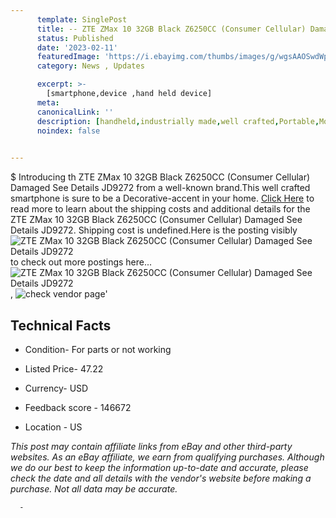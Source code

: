 ```yaml
---
      template: SinglePost
      title: -- ZTE ZMax 10 32GB Black Z6250CC (Consumer Cellular) Damaged See Details JD9272
      status: Published
      date: '2023-02-11'
      featuredImage: 'https://i.ebayimg.com/thumbs/images/g/wgsAAOSwdWpjLgKt/s-l225.jpg'
      category: News , Updates

      excerpt: >-
        [smartphone,device ,hand held device]
      meta:
      canonicalLink: ''
      description: [handheld,industrially made,well crafted,Portable,Mobile,Compact,Convenient,Lightweight,Maneuverable,Man-portable,Miniature,Carriable,Hand-held,Light,Holdable,Transportable,Mobile device,Pocket-sized,On-the-go,Wireless,Cordless,Compact size,Convenient size, smartphone,device ,hand held device]
      noindex: false
      

---
```

$
      Introducing th ZTE ZMax 10 32GB Black Z6250CC (Consumer Cellular) Damaged See Details JD9272 from a well-known brand.This well crafted smartphone is sure to be a Decorative-accent in your home. [Click Here](https://www.ebay.com/itm/304723755531?hash=item46f2f3820b%3Ag%3AwgsAAOSwdWpjLgKt&mkevt=1&mkcid=1&mkrid=711-53200-19255-0&campid=%253CePNCampaignId%253E&customid=%253CreferenceId%253E&toolid=10049) to read more to learn about the shipping costs and additional details for the ZTE ZMax 10 32GB Black Z6250CC (Consumer Cellular) Damaged See Details JD9272. Shipping cost is undefined.Here is the posting visibly ![ZTE ZMax 10 32GB Black Z6250CC (Consumer Cellular) Damaged See Details JD9272](https://i.ebayimg.com/thumbs/images/g/wgsAAOSwdWpjLgKt/s-l225.jpg) to check out more postings here... ![ZTE ZMax 10 32GB Black Z6250CC (Consumer Cellular) Damaged See Details JD9272](https://i.ebayimg.com/images/g/wgsAAOSwdWpjLgKt/s-l1600.jpg), ![check vendor page](https://origin-galleryplus.ebayimg.com/ws/web/304723755531_2_0_1/225x225.jpg,https://origin-galleryplus.ebayimg.com/ws/web/304723755531_3_0_1/225x225.jpg,https://origin-galleryplus.ebayimg.com/ws/web/304723755531_4_0_1/225x225.jpg,https://origin-galleryplus.ebayimg.com/ws/web/304723755531_5_0_1/225x225.jpg)'

      

 ## Technical Facts 



     
      

 - Condition- For parts or not working 


      

 - Listed Price- 47.22 


      

 - Currency- USD 


      

 - Feedback score - 146672 


      

 - Location - US 


      
      

 *_This post may contain affiliate links from eBay and other third-party websites. As an eBay affiliate, we earn from qualifying purchases. Although we do our best to keep the information up-to-date and accurate, please check the date and all details with the vendor's website before making a purchase. Not all data may be accurate._*




      -

